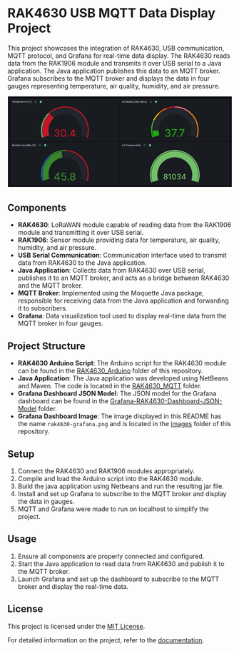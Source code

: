 # RAK4630 USB MQTT Data Display Project

This project showcases the integration of RAK4630, USB communication, MQTT protocol, and Grafana for real-time data display. The RAK4630 reads data from the RAK1906 module and transmits it over USB serial to a Java application. The Java application publishes this data to an MQTT broker. Grafana subscribes to the MQTT broker and displays the data in four gauges representing temperature, air quality, humidity, and air pressure.

![Grafana Dashboard](images/rak4630-grafana.png)

## Components

- **RAK4630**: LoRaWAN module capable of reading data from the RAK1906 module and transmitting it over USB serial.
- **RAK1906**: Sensor module providing data for temperature, air quality, humidity, and air pressure.
- **USB Serial Communication**: Communication interface used to transmit data from RAK4630 to the Java application.
- **Java Application**: Collects data from RAK4630 over USB serial, publishes it to an MQTT broker, and acts as a bridge between RAK4630 and the MQTT broker.
- **MQTT Broker**: Implemented using the Moquette Java package, responsible for receiving data from the Java application and forwarding it to subscribers.
- **Grafana**: Data visualization tool used to display real-time data from the MQTT broker in four gauges.

## Project Structure

- **RAK4630 Arduino Script**: The Arduino script for the RAK4630 module can be found in the [RAK4630_Arduino](RAK4630_Arduino) folder of this repository.
- **Java Application**: The Java application was developed using NetBeans and Maven. The code is located in the [RAK4630_MQTT](RAK4630_MQTT) folder.
- **Grafana Dashboard JSON Model**: The JSON model for the Grafana dashboard can be found in the [Grafana-RAK4630-Dashboard-JSON-Model](Grafana-RAK4630-Dashboard-JSON-Model) folder.
- **Grafana Dashboard Image**: The image displayed in this README has the name `rak4630-grafana.png` and is located in the [images](images) folder of this repository.

## Setup

1. Connect the RAK4630 and RAK1906 modules appropriately.
2. Compile and load the Arduino script into the RAK4630 module.
3. Build the java application using Netbeans and run the resulting jar file.
4. Install and set up Grafana to subscribe to the MQTT broker and display the data in gauges.
5. MQTT and Grafana were made to run on localhost to simplify the project.

## Usage

1. Ensure all components are properly connected and configured.
2. Start the Java application to read data from RAK4630 and publish it to the MQTT broker.
3. Launch Grafana and set up the dashboard to subscribe to the MQTT broker and display the real-time data.

## License

This project is licensed under the [MIT License](LICENSE).

For detailed information on the project, refer to the [documentation](docs/README.md).

